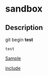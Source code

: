 # sandbox

## Description
  git begin **test**

    test

[Sample](/doc/sample.md)

[include](File:include/test.md)
